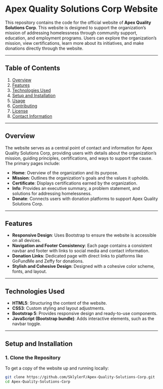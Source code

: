 # Apex Quality Solutions Corp Website

This repository contains the code for the official website of **Apex Quality Solutions Corp**. This website is designed to support the organization’s mission of addressing homelessness through community support, education, and employment programs. Users can explore the organization’s mission, view certifications, learn more about its initiatives, and make donations directly through the website.

---

## Table of Contents

1. [Overview](#overview)
2. [Features](#features)
3. [Technologies Used](#technologies-used)
4. [Setup and Installation](#setup-and-installation)
5. [Usage](#usage)
6. [Contributing](#contributing)
7. [License](#license)
8. [Contact Information](#contact-information)

---

## Overview

The website serves as a central point of contact and information for Apex Quality Solutions Corp, providing users with details about the organization’s mission, guiding principles, certifications, and ways to support the cause. The primary pages include:

- **Home**: Overview of the organization and its purpose.
- **Mission**: Outlines the organization's goals and the values it upholds.
- **Certificate**: Displays certifications earned by the organization.
- **Info**: Provides an executive summary, a problem statement, and solutions for addressing homelessness.
- **Donate**: Connects users with donation platforms to support Apex Quality Solutions Corp.

---

## Features

- **Responsive Design**: Uses Bootstrap to ensure the website is accessible on all devices.
- **Navigation and Footer Consistency**: Each page contains a consistent navbar and footer with links to social media and contact information.
- **Donation Links**: Dedicated page with direct links to platforms like GoFundMe and Zeffy for donations.
- **Stylish and Cohesive Design**: Designed with a cohesive color scheme, fonts, and layout.

---

## Technologies Used

- **HTML5**: Structuring the content of the website.
- **CSS3**: Custom styling and layout adjustments.
- **Bootstrap 5**: Provides responsive design and ready-to-use components.
- **JavaScript (Bootstrap bundle)**: Adds interactive elements, such as the navbar toggle.

---

## Setup and Installation

### 1. Clone the Repository

To get a copy of the website up and running locally:

```bash
git clone https://github.com/SklylerF/Apex-Quality-Solutions-Corp.git
cd Apex-Quality-Solutions-Corp
